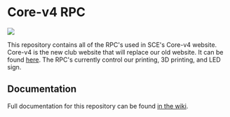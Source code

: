 # Core-v4 RPC
![](https://user-images.githubusercontent.com/36345325/78325084-81350300-752b-11ea-8571-032ed04b3018.png)

This repository contains all of the RPC's used in SCE's Core-v4 website.
Core-v4 is the new club website that will replace our old website. It 
can be found [here](https://github.com/SCE-Development/Core-v4). The
RPC's currently control our printing, 3D printing, and LED sign. 

## Documentation
Full documentation for this repository can be found [in the wiki](
https://github.com/SCE-Development/SCE-RPC/wiki).

